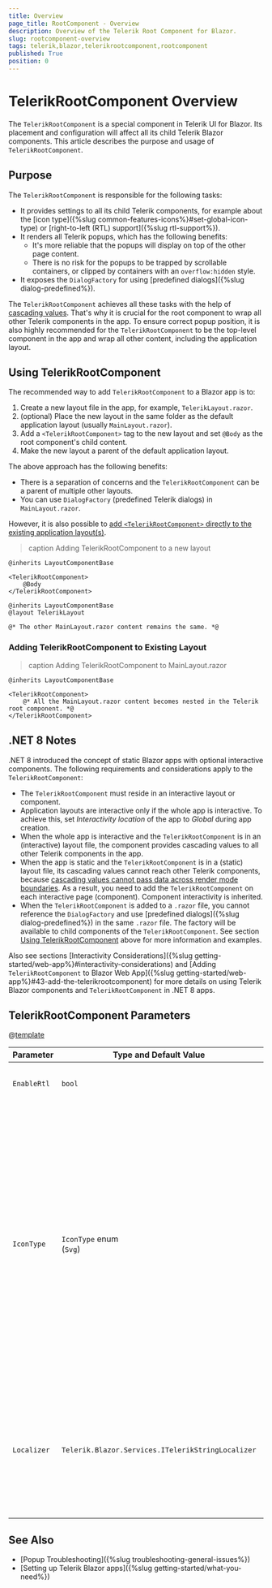 ```yaml
---
title: Overview
page_title: RootComponent - Overview
description: Overview of the Telerik Root Component for Blazor.
slug: rootcomponent-overview
tags: telerik,blazor,telerikrootcomponent,rootcomponent
published: True
position: 0
---
```


# TelerikRootComponent Overview

The `TelerikRootComponent` is a special component in Telerik UI for Blazor. Its placement and configuration will affect all its child Telerik Blazor components. This article describes the purpose and usage of `TelerikRootComponent`.


## Purpose

The `TelerikRootComponent` is responsible for the following tasks:

* It provides settings to all its child Telerik components, for example about the [icon type]({%slug common-features-icons%}#set-global-icon-type) or [right-to-left (RTL) support]({%slug rtl-support%}).
* It renders all Telerik popups, which has the following benefits:
    * It's more reliable that the popups will display on top of the other page content.
    * There is no risk for the popups to be trapped by scrollable containers, or clipped by containers with an `overflow:hidden` style.
* It exposes the `DialogFactory` for using [predefined dialogs]({%slug dialog-predefined%}).

The `TelerikRootComponent` achieves all these tasks with the help of [cascading values](https://learn.microsoft.com/en-us/aspnet/core/blazor/components/cascading-values-and-parameters). That's why it is crucial for the root component to wrap all other Telerik components in the app. To ensure correct popup position, it is also highly recommended for the `TelerikRootComponent` to be the top-level component in the app and wrap all other content, including the application layout.


## Using TelerikRootComponent

The recommended way to add `TelerikRootComponent` to a Blazor app is to:

1. Create a new layout file in the app, for example, `TelerikLayout.razor`.
1. (optional) Place the new layout in the same folder as the default application layout (usually `MainLayout.razor`).
1. Add a `<TelerikRootComponent>` tag to the new layout and set `@Body` as the root component's child content.
1. Make the new layout a parent of the default application layout.

The above approach has the following benefits:

* There is a separation of concerns and the `TelerikRootComponent` can be a parent of multiple other layouts.
* You can use `DialogFactory` (predefined Telerik dialogs) in `MainLayout.razor`.

However, it is also possible to [add `<TelerikRootComponent>` directly to the existing application layout(s)](#adding-telerikrootcomponent-to-existing-layout).

>caption Adding TelerikRootComponent to a new layout

<div class="skip-repl"></div>

````TelerikLayout.razor
@inherits LayoutComponentBase

<TelerikRootComponent>
    @Body
</TelerikRootComponent>
````
````MainLayout.razor
@inherits LayoutComponentBase
@layout TelerikLayout

@* The other MainLayout.razor content remains the same. *@
````

### Adding TelerikRootComponent to Existing Layout

>caption Adding TelerikRootComponent to MainLayout.razor

<div class="skip-repl"></div>

````CSHTML
@inherits LayoutComponentBase

<TelerikRootComponent>
    @* All the MainLayout.razor content becomes nested in the Telerik root component. *@
</TelerikRootComponent>
````


## .NET 8 Notes

.NET 8 introduced the concept of static Blazor apps with optional interactive components. The following requirements and considerations apply to the `TelerikRootComponent`:

* The `TelerikRootComponent` must reside in an interactive layout or component.
* Application layouts are interactive only if the whole app is interactive. To achieve this, set *Interactivity location* of the app to *Global* during app creation.
* When the whole app is interactive and the `TelerikRootComponent` is in an (interactive) layout file, the component provides cascading values to all other Telerik components in the app.
* When the app is static and the `TelerikRootComponent` is in a (static) layout file, its cascading values cannot reach other Telerik components, because [cascading values cannot pass data across render mode boundaries](https://learn.microsoft.com/en-us/aspnet/core/blazor/components/cascading-values-and-parameters?view=aspnetcore-8.0#cascading-valuesparameters-and-render-mode-boundaries). As a result, you need to add the `TelerikRootComponent` on each interactive page (component). Component interactivity is inherited.
* When the `TelerikRootComponent` is added to a `.razor` file, you cannot reference the `DialogFactory` and use [predefined dialogs]({%slug dialog-predefined%}) in the same `.razor` file. The factory will be available to child components of the `TelerikRootComponent`. See section [Using TelerikRootComponent](#using-telerikrootcomponent) above for more information and examples.

Also see sections [Interactivity Considerations]({%slug getting-started/web-app%}#interactivity-considerations) and [Adding `TelerikRootComponent` to Blazor Web App]({%slug getting-started/web-app%}#43-add-the-telerikrootcomponent) for more details on using Telerik Blazor components and `TelerikRootComponent` in .NET 8 apps.


## TelerikRootComponent Parameters

@[template](/_contentTemplates/common/parameters-table-styles.md#table-layout)

| Parameter | Type and Default&nbsp;Value | Description |
| --- | --- | --- |
| `EnableRtl` | `bool` | Enables [right-to-left (RTL) support]({%slug rtl-support%}). |
| `IconType` | `IconType` enum <br /> (`Svg`) | The icon type, which other Telerik components will use to render internal icons. Regardless of this parameter value, you can use freely the [`<TelerikFontIcon>`]({%slug common-features-icons%}#fonticon-component) and [`<TelerikSvgIcon>`]({%slug common-features-icons%}#svgicon-component) components, and [set the `Icon` parameter of other Telerik components]({%slug button-icons%}) to any type that you wish. |
| `Localizer` | `Telerik.Blazor.Services.ITelerikStringLocalizer` | The Telerik localization service. Normally, the [localizer should be defined as a service in `Program.cs`]({%slug globalization-localization%}). Use the `Localizer` parameter only in special cases when this is not possible. |


## See Also

* [Popup Troubleshooting]({%slug troubleshooting-general-issues%})
* [Setting up Telerik Blazor apps]({%slug getting-started/what-you-need%})
